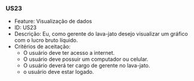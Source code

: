 ### US23

- Feature: Visualização de dados
- ID: US23
- Descrição: Eu, como gerente do lava-jato desejo visualizar um gráfico com o lucro bruto líquido.
- Critérios de aceitação:
    * O usuário deve ter acesso a internet.
    * O usuário deve possuir um computador ou celular.
    * O usuário deverá ter cargo de gerente no lava-jato.
    * o usuário deve estar logado.